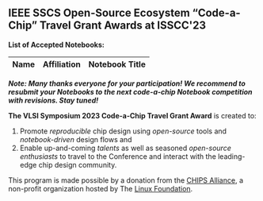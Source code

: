## IEEE SSCS Open-Source Ecosystem “Code-a-Chip” Travel Grant Awards at ISSCC'23

**List of Accepted Notebooks:**

| Name        | Affiliation                                                     | Notebook Title                                                          |  
| ----------- | --------------------------------------------------------------- | ----------------------------------------------------------------------- |


***Note: Many thanks everyone for your participation! We recommend to resubmit your Notebooks to the next code-a-chip Notebook competition with revisions. Stay tuned!***

**The VLSI Symposium 2023 Code-a-Chip Travel Grant Award** is created to:
 1. Promote *reproducible* chip design using *open-source* tools and *notebook-driven* design flows and 
 2. Enable up-and-coming *talents* as well as seasoned *open-source enthusiasts* to travel to the Conference and interact with the leading-edge chip design community. 

This program is made possible by a donation from the [CHIPS Alliance](https://chipsalliance.org/), a non-profit organization hosted by The [Linux Foundation](https://linuxfoundation.org/).  

